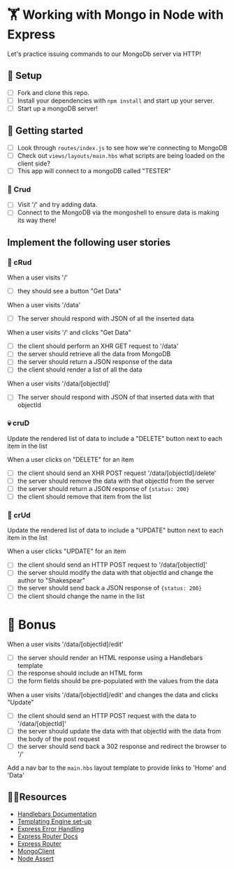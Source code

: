 # 🏋️ Working with Mongo in Node with Express

Let's practice issuing commands to our MongoDb server via HTTP!

## 👷 Setup

- [ ] Fork and clone this repo. 
- [ ] Install your dependencies with `npm install` and start up your server.
- [ ] Start up a mongoDB server!

## 🔬 Getting started

- [ ] Look through `routes/index.js` to see how we're connecting to MongoDB
- [ ] Check out `views/layouts/main.hbs` what scripts are being loaded on the client side?
- [ ] This app will connect to a mongoDB called "TESTER"

### 🤰 Crud
- [ ] Visit '/' and try adding data. 
- [ ] Connect to the MongoDB via the mongoshell to ensure data is making its way there!

## Implement the following user stories

### 📖 cRud

When a user visits '/'

- [ ] they should see a button "Get Data"

When a user visits '/data'

- [ ] The server should respond with JSON of all the inserted data

When a user visits '/' and clicks "Get Data"

- [ ] the client should perform an XHR GET request to '/data'
- [ ] the server should retrieve all the data from MongoDB
- [ ] the server should return a JSON response of the data
- [ ] the client should render a list of all the data

When a user visits '/data/[objectId]'

- [ ] The server should respond with JSON of that inserted data with that objectId

### 💀 cruD

Update the rendered list of data to include a "DELETE" button next to each item in the list

When a user clicks on "DELETE" for an item

- [ ] the client should send an XHR POST request '/data/[objectId]/delete'
- [ ] the server should remove the data with that objectId from the server
- [ ] the server should return a JSON response of `{status: 200}`
- [ ] the client should remove that item from the list

### 💅 crUd

Update the rendered list of data to include a "UPDATE" button next to each item in the list

When a user clicks "UPDATE" for an item

- [ ] the client should send an HTTP POST request to '/data/[objectId]'
- [ ] the server should modify the data with that objectId and change the author to "Shakespear"
- [ ] the server should send back a JSON response of `{status: 200}`
- [ ] the client should change the name in the list

# 🚀 Bonus

When a user visits '/data/[objectId]/edit'

- [ ] the server should render an HTML response using a Handlebars template
- [ ] the response should include an HTML form
- [ ] the form fields should be pre-populated with the values from the data

When a user visits '/data/[objectId]/edit' and changes the data and clicks "Update"

- [ ] the client should send an HTTP POST request with the data to '/data/[objectId]'
- [ ] the server should update the data with that objectId with the data from the body of the post request
- [ ] the server should send back a 302 response and redirect the browser to '/'

Add a nav bar to the `main.hbs` layout template to provide links to 'Home' and 'Data'

## 🤷‍♀️Resources

- [Handlebars Documentation](http://handlebarsjs.com/)
- [Templating Engine set-up](https://webapplog.com/jade-handlebars-express/)
- [Express Error Handling](https://expressjs.com/en/guide/error-handling.html)
- [Express Router Docs](https://expressjs.com/en/4x/api.html#router)
- [Express Router](https://scotch.io/tutorials/learn-to-use-the-new-router-in-expressjs-4)
- [MongoClient](https://mongodb.github.io/node-mongodb-native/driver-articles/mongoclient.html)
- [Node Assert](https://nodejs.org/api/assert.html)
